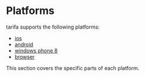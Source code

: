 # Platforms

tarifa supports the following platforms:

* [ios](./ios.md)
* [android](./android.md)
* [windows phone 8](./wp8.md)
* [browser](./browser.md)

This section covers the specific parts of each platform.
